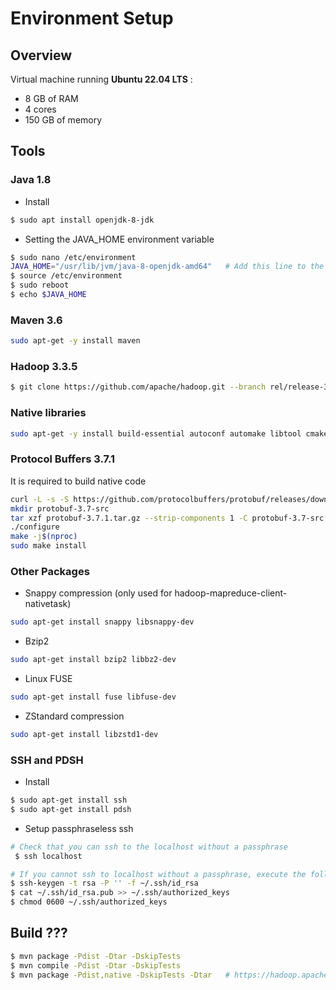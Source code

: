 # Environment Setup
## Overview
Virtual machine running **Ubuntu 22.04 LTS** :
  * 8 GB of RAM 
  * 4 cores
  * 150 GB of memory

## Tools
### Java 1.8
* Install
```bash
$ sudo apt install openjdk-8-jdk
```

* Setting the JAVA_HOME environment variable 
```bash
$ sudo nano /etc/environment                    
JAVA_HOME="/usr/lib/jvm/java-8-openjdk-amd64"   # Add this line to the end of the file
$ source /etc/environment                       
$ sudo reboot                                   
$ echo $JAVA_HOME                               
```

### Maven 3.6
```bash
sudo apt-get -y install maven
```

### Hadoop 3.3.5
```bash
$ git clone https://github.com/apache/hadoop.git --branch rel/release-3.3.5 --single-branch
```

### Native libraries
```bash
sudo apt-get -y install build-essential autoconf automake libtool cmake zlib1g-dev pkg-config libssl-dev libsasl2-dev
```

### Protocol Buffers 3.7.1
 It is required to build native code
```bash
curl -L -s -S https://github.com/protocolbuffers/protobuf/releases/download/v3.7.1/protobuf-java-3.7.1.tar.gz -o protobuf-3.7.1.tar.gz
mkdir protobuf-3.7-src
tar xzf protobuf-3.7.1.tar.gz --strip-components 1 -C protobuf-3.7-src && cd protobuf-3.7-src
./configure
make -j$(nproc)
sudo make install
```
### Other Packages
* Snappy compression 
(only used for hadoop-mapreduce-client-nativetask)
```bash
sudo apt-get install snappy libsnappy-dev
```
* Bzip2
```bash
sudo apt-get install bzip2 libbz2-dev
```
* Linux FUSE
```bash
sudo apt-get install fuse libfuse-dev
```
* ZStandard compression
```bash
sudo apt-get install libzstd1-dev
```

### SSH and PDSH
* Install 
```bash
$ sudo apt-get install ssh
$ sudo apt-get install pdsh
```
* Setup passphraseless ssh

```bash
# Check that you can ssh to the localhost without a passphrase
 $ ssh localhost

# If you cannot ssh to localhost without a passphrase, execute the following commands
$ ssh-keygen -t rsa -P '' -f ~/.ssh/id_rsa
$ cat ~/.ssh/id_rsa.pub >> ~/.ssh/authorized_keys
$ chmod 0600 ~/.ssh/authorized_keys
```

## Build ???
```bash
$ mvn package -Pdist -Dtar -DskipTests
$ mvn compile -Pdist -Dtar -DskipTests
$ mvn package -Pdist,native -DskipTests -Dtar   # https://hadoop.apache.org/docs/current/hadoop-project-dist/hadoop-common/NativeLibraries.html
```